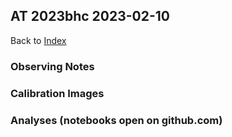 ## AT 2023bhc 2023-02-10

Back to [Index](../index.html)

### Observing Notes

### Calibration Images

### Analyses (notebooks open on github.com)
